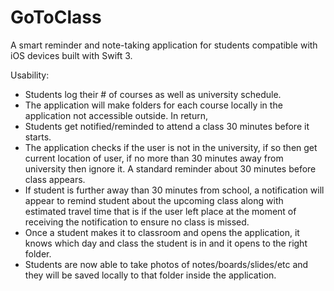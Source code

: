 # GoToClass
A smart reminder and note-taking application for students compatible with iOS devices built with Swift 3.


Usability:
- Students log their # of courses as well as university schedule. 
- The application will make folders for each course locally in the application not accessible outside. In return,
- Students get notified/reminded to attend a class 30 minutes before it starts.
- The application checks if the user is not in the university, if so then get current location of user, if no more than 30 minutes away from university then ignore it. A standard reminder about 30 minutes before class appears.
- If student is further away than 30 minutes from school, a notification will appear to remind student about the upcoming class along with estimated travel time that is if the user left place at the moment of receiving the notification to ensure no class is missed.
- Once a student makes it to classroom and opens the application, it knows which day and class the student is in and it opens to the right folder.
- Students are now able to take photos of notes/boards/slides/etc and they will be saved locally to that folder inside the application.

